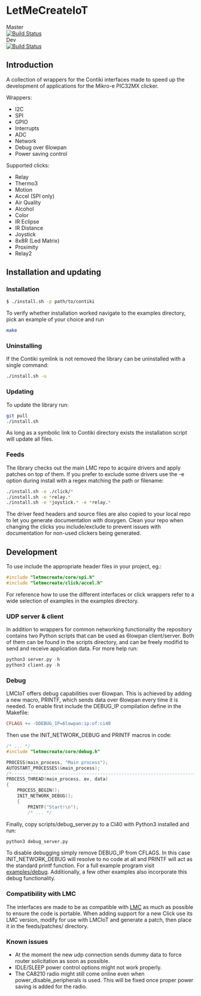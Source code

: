 # LetMeCreateIoT

Master  
[![Build Status](https://travis-ci.org/mtusnio/LetMeCreateIoT.svg?branch=master)](https://travis-ci.org/mtusnio/LetMeCreateIoT)  
Dev  
[![Build Status](https://travis-ci.org/mtusnio/LetMeCreateIoT.svg?branch=dev)](https://travis-ci.org/mtusnio/LetMeCreateIoT)

## Introduction

A collection of wrappers for the Contiki interfaces made to speed up the development of applications 
for the Mikro-e PIC32MX clicker.

Wrappers:
  - I2C
  - SPI
  - GPIO
  - Interrupts
  - ADC
  - Network
  - Debug over 6lowpan
  - Power saving control

Supported clicks:
  - Relay
  - Thermo3
  - Motion
  - Accel (SPI only)
  - Air Quality
  - Alcohol
  - Color
  - IR Eclipse
  - IR Distance
  - Joystick
  - 8x8R (Led Matrix)
  - Proximity
  - Relay2

## Installation and updating

### Installation

```sh
$ ./install.sh -p path/to/contiki
```

To verify whether installation worked navigate to the examples directory, pick an example of your 
choice and run

```sh
make
```

### Uninstalling

If the Contiki symlink is not removed the library can be uninstalled with a single command:

```sh
./install.sh -u
```

### Updating

To update the library run:

```sh
git pull
./install.sh
```

As long as a symbolic link to Contiki directory exists the installation script will update all files.

### Feeds

The library checks out the main LMC repo to acquire drivers and apply patches on top of them. If you
prefer to exclude some drivers use the -e option during install with a regex matching the path or
filename:

```sh
./install.sh -e ./click/*
./install.sh -e *relay.*
./install.sh -e *joystick.* -e *relay.*
```

The driver feed headers and source files are also copied to your local repo to let you generate 
documentation with doxygen. Clean your repo when changing the clicks you include/exclude to prevent 
issues with documentation for non-used clickers being generated.

## Development

To use include the appropriate header files in your project, eg.:

```C
#include "letmecreate/core/spi.h"
#include "letmecreate/click/accel.h"
```

For reference how to use the different interfaces or click wrappers refer to a wide selection of 
examples in the examples directory.

### UDP server & client

In addition to wrappers for common networking functionality the repository contains two Python scripts
that can be used as 6lowpan client/server. Both of them can be found in the scripts directory, and
can be freely modifid to send and receive application data. For more help run:

```python
python3 server.py -h
python3 client.py -h
```

### Debug

LMCIoT offers debug capabilities over 6lowpan. This is achieved by adding a new macro, PRINTF, which 
sends data over 6lowpan every time it is needed. To enable first include the DEBUG_IP compilation 
define in the Makefile:

```Makefile
CFLAGS += -DDEBUG_IP=6lowpan:ip:of:ci40
```

Then use the INIT_NETWORK_DEBUG and PRINTF macros in code:
```C
/* ... */
#include "letmecreate/core/debug.h"

PROCESS(main_process, "Main process");
AUTOSTART_PROCESSES(&main_process);
/*---------------------------------------------------------------------------*/
PROCESS_THREAD(main_process, ev, data)
{
    PROCESS_BEGIN();
    INIT_NETWORK_DEBUG();
    {
        PRINTF("Start!\n");
        /* ... */
```
Finally, copy scripts/debug_server.py to a CI40 with Python3 installed and run:
```sh
python3 debug_server.py
```

To disable debugging simply remove DEBUG_IP from CFLAGS. In this case INIT_NETWORK_DEBUG will 
resolve to no code at all and PRINTF will act as the standard printf function. For a full example 
program visit [examples/debug](https://github.com/mtusnio/LetMeCreateIoT/tree/dev/examples/debug). 
Additionally, a few other examples also incorporate this debug functionality.

### Compatibility with LMC

The interfaces are made to be as compatible with [LMC](https://github.com/francois-berder/LetMeCreate) 
as much as possible to ensure the code is portable. When adding support for a new Click use its LMC
version, modify for use with LMCIoT and generate a patch, then place it in the
feeds/patches/ directory.

### Known issues

- At the moment the new udp connection sends dummy data to force router solicitation as soon as 
possible.
- IDLE/SLEEP power control options might not work properly.
- The CA8210 radio might still come online even when power_disable_peripherals is used. This will be
fixed once proper power saving is added for the radio.
